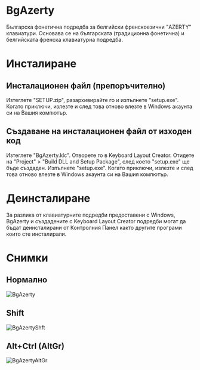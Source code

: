 # BgAzerty
Българска фонетична подредба за белгийски френскоезични "AZERTY" клавиатури. Основава се на българската (традиционна фонетична) и белгийската френска клавиатурна подредба.

# Инсталиране
## Инсталационен файл (препоръчително)
Изтеглете "SETUP.zip", разархивирайте го и изпълнете "setup.exe".
Когато приключи, излезте и след това отново влезте в Windows акаунта си на Вашия компютър.

## Създаване на инсталационен файл от изходен код
Изтеглете "BgAzerty.klc".
Отворете го в Keyboard Layout Creator.
Отидете на "Project" > "Build DLL and Setup Package", след което "setup.exe" ще бъде създаден.
Изпълнете "setup.exe".
Когато приключи, излезте и след това отново влезте в Windows акаунта си на Вашия компютър.

# Деинсталиране
За разлика от клавиатурните подредби предоставени с Windows, BgAzerty и създадените с Keyboard Layout Creator подредби могат да бъдат деинсталирани от Контролния Панел както другите програми които сте инсталирали.

# Снимки
## Нормално
![BgAzerty](https://user-images.githubusercontent.com/35344929/154562749-f9aa0777-e856-4e62-9dd9-95df396d587c.jpg)

## Shift
![BgAzertyShft](https://user-images.githubusercontent.com/35344929/154562763-d2a9c1d6-9306-4244-977a-897a164b5815.jpg)

## Alt+Ctrl (AltGr)
![BgAzertyAltGr](https://user-images.githubusercontent.com/35344929/154562774-dde8e476-147a-4910-897d-83186b29a100.jpg)
